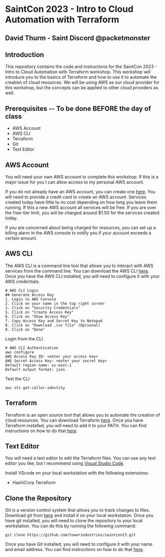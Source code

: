 # SaintCon 2023 - Intro to Cloud Automation with Terraform
## David Thurm - Saint Discord @packetmonster
## Introduction
This repository contains the code and instructions for the SaintCon 2023 - Intro to Cloud Automation with Terraform workshop.  This workshop will introduce you to the basics of Terraform and how to use it to automate the creation of cloud resources.  We will be using AWS as our cloud provider for this workshop, but the concepts can be applied to other cloud providers as well.

## Prerequisites -- To be done **BEFORE** the day of class
* AWS Account
* AWS CLI
* Terraform
* Git
* Text Editor

## AWS Account
You will need your own AWS account to complete this workshop.  If this is a major issue for you I can allow access to my personal AWS account.  

If you do not already have an AWS account, you can create one [here](https://aws.amazon.com/premiumsupport/knowledge-center/create-and-activate-aws-account/).  You will need to provide a credit card to create an AWS account.  Services created today have little to no cost depending on how long you leave them running.  If this a new AWS account all services will be free.  If you are over the free-tier limit, you will be charged around $1.00 for the services created today.

If you are concerned about being charged for resources, you can set up a billing alarm in the AWS console to notify you if your account exceeds a certain amount.

## AWS CLI
The AWS CLI is a command line tool that allows you to interact with AWS services from the command line.  You can download the AWS CLI [here](https://aws.amazon.com/cli/).  Once you have the AWS CLI installed, you will need to configure it with your AWS credentials.

```
# AWS CLI Login
## Generate Access Key
1. Login to AWS Console
2. Click on your name in the top right corner
3. Click on "Security Credentials"
5. Click on "Create Access Key"
6. Click on "Show Access Key"
7. Copy Access Key and Secret Key to Notepad
8. Click on "Download .csv file" (Optional)
9. Click on "Done"
```
Login from the CLI
```
# AWS CLI Authentication
aws configure
AWS Access Key ID: <enter your access key>
AWS Secret Access Key: <enter your secret key>
Default region name: us-east-1
Default output format: json
```
Test the CLI
```
aws sts get-caller-identity
```
## Terraform
Terraform is an open source tool that allows you to automate the creation of cloud resources.  You can download Terraform [here](https://www.terraform.io/downloads.html).  Once you have Terraform installed, you will need to add it to your PATH.  You can find instructions on how to do that [here](https://stackoverflow.com/questions/14637979/how-to-permanently-set-path-on-linux-unix).

## Text Editor
You will need a text editor to edit the Terraform files.  You can use any text editor you like, but I recommend using [Visual Studio Code](https://code.visualstudio.com/).

Install VScode on your local workstation with the following extensions:
* HashiCorp Terraform
  
## Clone the Repository
Git is a version control system that allows you to track changes to files.  Download git from [here](https://git-scm.com/downloads) and install it on your local workstation.  Once you have git installed, you will need to clone the repository to your local workstation.  You can do this by running the following command:
```
git clone https://github.com/towerindustries/saintcon23.git
```
Once you have Git installed, you will need to configure it with your name and email address.  You can find instructions on how to do that [here](https://git-scm.com/book/en/v2/Getting-Started-First-Time-Git-Setup).


